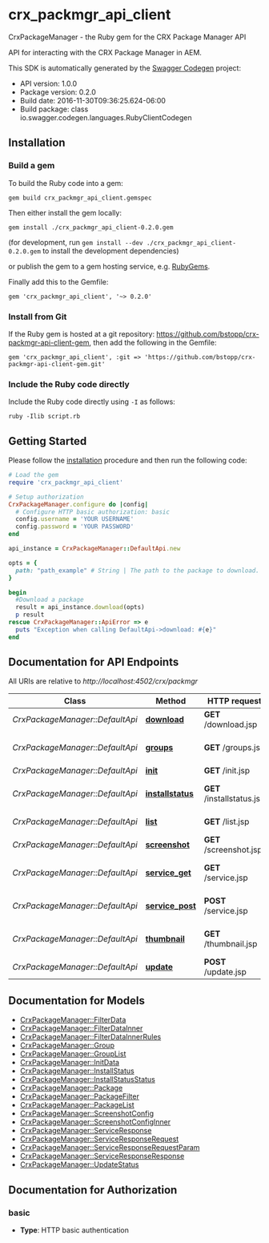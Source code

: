 # crx_packmgr_api_client

CrxPackageManager - the Ruby gem for the CRX Package Manager API

API for interacting with the CRX Package Manager in AEM.

This SDK is automatically generated by the [Swagger Codegen](https://github.com/swagger-api/swagger-codegen) project:

- API version: 1.0.0
- Package version: 0.2.0
- Build date: 2016-11-30T09:36:25.624-06:00
- Build package: class io.swagger.codegen.languages.RubyClientCodegen

## Installation

### Build a gem

To build the Ruby code into a gem:

```shell
gem build crx_packmgr_api_client.gemspec
```

Then either install the gem locally:

```shell
gem install ./crx_packmgr_api_client-0.2.0.gem
```
(for development, run `gem install --dev ./crx_packmgr_api_client-0.2.0.gem` to install the development dependencies)

or publish the gem to a gem hosting service, e.g. [RubyGems](https://rubygems.org/).

Finally add this to the Gemfile:

    gem 'crx_packmgr_api_client', '~> 0.2.0'

### Install from Git

If the Ruby gem is hosted at a git repository: https://github.com/bstopp/crx-packmgr-api-client-gem, then add the following in the Gemfile:

    gem 'crx_packmgr_api_client', :git => 'https://github.com/bstopp/crx-packmgr-api-client-gem.git'

### Include the Ruby code directly

Include the Ruby code directly using `-I` as follows:

```shell
ruby -Ilib script.rb
```

## Getting Started

Please follow the [installation](#installation) procedure and then run the following code:
```ruby
# Load the gem
require 'crx_packmgr_api_client'

# Setup authorization
CrxPackageManager.configure do |config|
  # Configure HTTP basic authorization: basic
  config.username = 'YOUR USERNAME'
  config.password = 'YOUR PASSWORD'
end

api_instance = CrxPackageManager::DefaultApi.new

opts = { 
  path: "path_example" # String | The path to the package to download.
}

begin
  #Download a package
  result = api_instance.download(opts)
  p result
rescue CrxPackageManager::ApiError => e
  puts "Exception when calling DefaultApi->download: #{e}"
end

```

## Documentation for API Endpoints

All URIs are relative to *http://localhost:4502/crx/packmgr*

Class | Method | HTTP request | Description
------------ | ------------- | ------------- | -------------
*CrxPackageManager::DefaultApi* | [**download**](docs/DefaultApi.md#download) | **GET** /download.jsp | Download a package
*CrxPackageManager::DefaultApi* | [**groups**](docs/DefaultApi.md#groups) | **GET** /groups.jsp | List package groups
*CrxPackageManager::DefaultApi* | [**init**](docs/DefaultApi.md#init) | **GET** /init.jsp | Metadata
*CrxPackageManager::DefaultApi* | [**installstatus**](docs/DefaultApi.md#installstatus) | **GET** /installstatus.jsp | Package Installation Status
*CrxPackageManager::DefaultApi* | [**list**](docs/DefaultApi.md#list) | **GET** /list.jsp | List packages
*CrxPackageManager::DefaultApi* | [**screenshot**](docs/DefaultApi.md#screenshot) | **GET** /screenshot.jsp | Get screenshot
*CrxPackageManager::DefaultApi* | [**service_get**](docs/DefaultApi.md#service_get) | **GET** /service.jsp | Generic operation service.
*CrxPackageManager::DefaultApi* | [**service_post**](docs/DefaultApi.md#service_post) | **POST** /service.jsp | Generic operation service.
*CrxPackageManager::DefaultApi* | [**thumbnail**](docs/DefaultApi.md#thumbnail) | **GET** /thumbnail.jsp | Get package thumbnail
*CrxPackageManager::DefaultApi* | [**update**](docs/DefaultApi.md#update) | **POST** /update.jsp | Update a package


## Documentation for Models

 - [CrxPackageManager::FilterData](docs/FilterData.md)
 - [CrxPackageManager::FilterDataInner](docs/FilterDataInner.md)
 - [CrxPackageManager::FilterDataInnerRules](docs/FilterDataInnerRules.md)
 - [CrxPackageManager::Group](docs/Group.md)
 - [CrxPackageManager::GroupList](docs/GroupList.md)
 - [CrxPackageManager::InitData](docs/InitData.md)
 - [CrxPackageManager::InstallStatus](docs/InstallStatus.md)
 - [CrxPackageManager::InstallStatusStatus](docs/InstallStatusStatus.md)
 - [CrxPackageManager::Package](docs/Package.md)
 - [CrxPackageManager::PackageFilter](docs/PackageFilter.md)
 - [CrxPackageManager::PackageList](docs/PackageList.md)
 - [CrxPackageManager::ScreenshotConfig](docs/ScreenshotConfig.md)
 - [CrxPackageManager::ScreenshotConfigInner](docs/ScreenshotConfigInner.md)
 - [CrxPackageManager::ServiceResponse](docs/ServiceResponse.md)
 - [CrxPackageManager::ServiceResponseRequest](docs/ServiceResponseRequest.md)
 - [CrxPackageManager::ServiceResponseRequestParam](docs/ServiceResponseRequestParam.md)
 - [CrxPackageManager::ServiceResponseResponse](docs/ServiceResponseResponse.md)
 - [CrxPackageManager::UpdateStatus](docs/UpdateStatus.md)


## Documentation for Authorization


### basic

- **Type**: HTTP basic authentication

